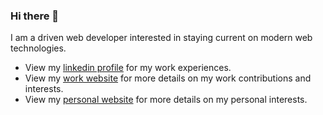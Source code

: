 ### Hi there 👋

I am a driven web developer interested in staying current on modern web technologies.

- View my [linkedin profile](https://www.linkedin.com/in/cjogles/) for my work experiences.
- View my [work website](/) for more details on my work contributions and interests.
- View my [personal website](/) for more details on my personal interests.

<!--
**cjogles/cjogles** is a ✨ _special_ ✨ repository because its `README.md` (this file) appears on your GitHub profile.

Here are some ideas to get you started:

- 🔭 I’m currently working on ...
- 🌱 I’m currently learning ...
- 👯 I’m looking to collaborate on ...
- 🤔 I’m looking for help with ...
- 💬 Ask me about ...
- 📫 How to reach me: ...
- 😄 Pronouns: ...
- ⚡ Fun fact: ...
-->
